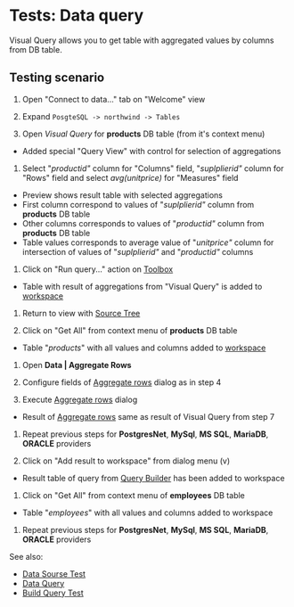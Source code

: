 <!-- TITLE: Tests: Build Query -->
<!-- SUBTITLE: -->

# Tests: Data query

Visual Query allows you to get table with aggregated values by columns from DB table.

## Testing scenario

1. Open "Connect to data..." tab on "Welcome" view

1. Expand ```PosgteSQL -> northwind -> Tables```

1. Open *Visual Query* for **products** DB table (from it's context menu)

* Added special "Query View" with control for selection of aggregations

1. Select "*productid"* column for "Columns" field, "*suplplierid"* column for "Rows" field and select *avg(unitprice)*
   for "Measures" field

* Preview shows result table with selected aggregations
* First column correspond to values of "*suplplierid"* column from **products** DB table
* Other columns corresponds to values of "*productid"* column from **products** DB table
* Table values corresponds to average value of "*unitprice"* column for intersection of values of "*suplplierid"*
  and "*productid"* columns

1. Click on "Run query..." action on [Toolbox](../../datagrok/navigation.md#toolbox)

* Table with result of aggregations from "Visual Query" is added to [workspace](../../datagrok/workspace.md)

1. Return to view with [Source Tree](../../access/data-source.md)

1. Click on "Get All" from context menu of **products** DB table

* Table "*products*" with all values and columns added to [workspace](../../datagrok/workspace.md)

1. Open **Data | Aggregate Rows**

1. Configure fields of [Aggregate rows](../../transform/aggregate-rows.md) dialog as in step 4

1. Execute [Aggregate rows](../../transform/aggregate-rows.md) dialog

* Result of [Aggregate rows](../../transform/aggregate-rows.md) same as result of Visual Query from step 7

1. Repeat previous steps for **PostgresNet**, **MySql**, **MS SQL**, **MariaDB**, **ORACLE**
   providers

1. Click on "Add result to workspace" from dialog menu (v)

* Result table of query from [Query Builder](../../access/query-builder.md) has been added to workspace

1. Click on "Get All" from context menu of **employees** DB table

* Table "*employees*" with all values and columns added to workspace

1. Repeat previous steps for **PostgresNet**, **MySql**, **MS SQL**, **MariaDB**, **ORACLE**
   providers

See also:

* [Data Sourse Test](../../access/data-source-test.md)
* [Data Query](../../access/data-query.md)
* [Build Query Test](../tests/build-query-test.md)
